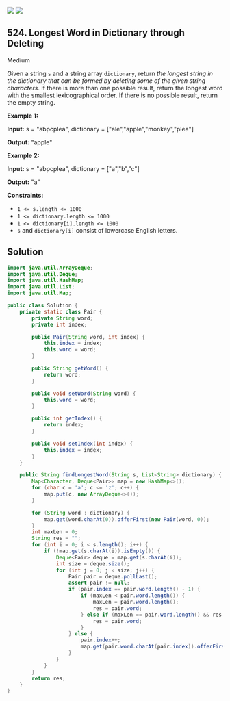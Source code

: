 [![](https://img.shields.io/github/stars/javadev/LeetCode-in-Java?label=Stars&style=flat-square)](https://github.com/javadev/LeetCode-in-Java)
[![](https://img.shields.io/github/forks/javadev/LeetCode-in-Java?label=Fork%20me%20on%20GitHub%20&style=flat-square)](https://github.com/javadev/LeetCode-in-Java/fork)

## 524\. Longest Word in Dictionary through Deleting

Medium

Given a string `s` and a string array `dictionary`, return _the longest string in the dictionary that can be formed by deleting some of the given string characters_. If there is more than one possible result, return the longest word with the smallest lexicographical order. If there is no possible result, return the empty string.

**Example 1:**

**Input:** s = "abpcplea", dictionary = ["ale","apple","monkey","plea"]

**Output:** "apple"

**Example 2:**

**Input:** s = "abpcplea", dictionary = ["a","b","c"]

**Output:** "a"

**Constraints:**

*   `1 <= s.length <= 1000`
*   `1 <= dictionary.length <= 1000`
*   `1 <= dictionary[i].length <= 1000`
*   `s` and `dictionary[i]` consist of lowercase English letters.

## Solution

```java
import java.util.ArrayDeque;
import java.util.Deque;
import java.util.HashMap;
import java.util.List;
import java.util.Map;

public class Solution {
    private static class Pair {
        private String word;
        private int index;

        public Pair(String word, int index) {
            this.index = index;
            this.word = word;
        }

        public String getWord() {
            return word;
        }

        public void setWord(String word) {
            this.word = word;
        }

        public int getIndex() {
            return index;
        }

        public void setIndex(int index) {
            this.index = index;
        }
    }

    public String findLongestWord(String s, List<String> dictionary) {
        Map<Character, Deque<Pair>> map = new HashMap<>();
        for (char c = 'a'; c <= 'z'; c++) {
            map.put(c, new ArrayDeque<>());
        }

        for (String word : dictionary) {
            map.get(word.charAt(0)).offerFirst(new Pair(word, 0));
        }
        int maxLen = 0;
        String res = "";
        for (int i = 0; i < s.length(); i++) {
            if (!map.get(s.charAt(i)).isEmpty()) {
                Deque<Pair> deque = map.get(s.charAt(i));
                int size = deque.size();
                for (int j = 0; j < size; j++) {
                    Pair pair = deque.pollLast();
                    assert pair != null;
                    if (pair.index == pair.word.length() - 1) {
                        if (maxLen < pair.word.length()) {
                            maxLen = pair.word.length();
                            res = pair.word;
                        } else if (maxLen == pair.word.length() && res.compareTo(pair.word) > 0) {
                            res = pair.word;
                        }
                    } else {
                        pair.index++;
                        map.get(pair.word.charAt(pair.index)).offerFirst(pair);
                    }
                }
            }
        }
        return res;
    }
}
```